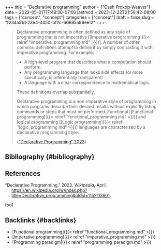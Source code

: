 +++
title = "Declarative programming"
author = ["Cash Prokop-Weaver"]
date = 2023-05-01T17:49:00-07:00
lastmod = 2023-12-22T21:56:42-08:00
tags = ["concept", "concept"]
categories = ["concept"]
draft = false
slug = "f234a51d-23e4-4050-bf2c-60895a99ee12"
+++

> Declarative programming is often defined as any style of programming that is not imperative [[Imperative programming]({{< relref "imperative_programming.md" >}})]. A number of other common definitions attempt to define it by simply contrasting it with imperative programming. For example:
>
> -   A high-level program that describes what a computation should perform.
> -   Any programming language that lacks side effects (or more specifically, is referentially transparent)
> -   A language with a clear correspondence to mathematical logic.
>
> These definitions overlap substantially.
>
> Declarative programming is a non-imperative style of programming in which programs describe their desired results without explicitly listing commands or steps that must be performed. Functional [[Functional programming]({{< relref "functional_programming.md" >}})] and logical programming [[Logic programming]({{< relref "logic_programming.md" >}})] languages are characterized by a declarative programming style.
>
> (<a href="#citeproc_bib_item_1">“Declarative Programming” 2023</a>)


## Bibliography {#bibliography}

## References

<style>.csl-entry{text-indent: -1.5em; margin-left: 1.5em;}</style><div class="csl-bib-body">
  <div class="csl-entry"><a id="citeproc_bib_item_1"></a>“Declarative Programming.” 2023. <i>Wikipedia</i>, April. <a href="https://en.wikipedia.org/w/index.php?title=Declarative_programming&oldid=1152113601">https://en.wikipedia.org/w/index.php?title=Declarative_programming&#38;oldid=1152113601</a>.</div>
</div>

foo1


## Backlinks {#backlinks}

-   [Functional programming]({{< relref "functional_programming.md" >}})
-   [Imperative programming]({{< relref "imperative_programming.md" >}})
-   [Programming paradigm]({{< relref "programming_paradigm.md" >}})
